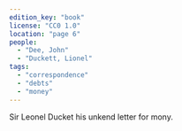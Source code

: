 ```yaml
---
edition_key: "book"
license: "CC0 1.0"
location: "page 6"
people:
  - "Dee, John"
  - "Duckett, Lionel"
tags:
  - "correspondence"
  - "debts"
  - "money"
---
```

Sir Leonel Ducket his unkend letter for mony.

